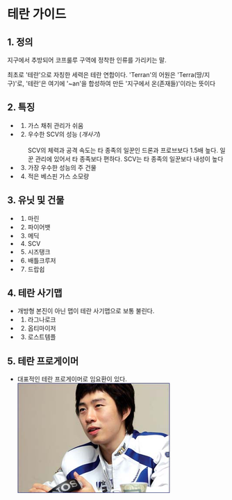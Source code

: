 # 테란 가이드

## 1. 정의 

지구에서 추방되어 코프룰루 구역에 정착한 인류를 가리키는 말.

최초로 '테란'으로 자칭한 세력은 테란 연합이다. 'Terran'의 어원은 'Terra(땅/지구)'로, '테란'은 여기에 '~an'을 합성하여 만든 '지구에서 온(존재들)'이라는 뜻이다

## 2. 특징 

- 1. 가스 채취 관리가 쉬움
- 2. 우수한 SCV의 성능 (*개사기*)  <br><br>
    SCV의 체력과 공격 속도는 타 종족의 일꾼인 드론과 프로브보다 1.5배 높다. 일꾼 관리에 있어서 타 종족보다 편하다. SCV는 타 종족의 일꾼보다 내성이 높다
- 3. 가장 우수한 성능의 주 건물
- 4. 적은 베스핀 가스 소모량

## 3. 유닛 및 건물 
- 1. 마린 
- 2. 파이어뱃
- 3. 메딕
- 4. SCV
- 5. 시즈탱크 
- 6. 배틀크루저
- 7. 드랍쉽

## 4. 테란 사기맵 
- 개방형 본진이 아닌 맵이 테란 사기맵으로 보통 불린다. 
- 1. 라그나로크
- 2. 옵티마이저
- 3. 로스트템플 

## 5. 테란 프로게이머
- 대표적인 테란 프로게이머로 임요환이 있다. 
![임요환이미지](./img/terran_gamer.jpg)